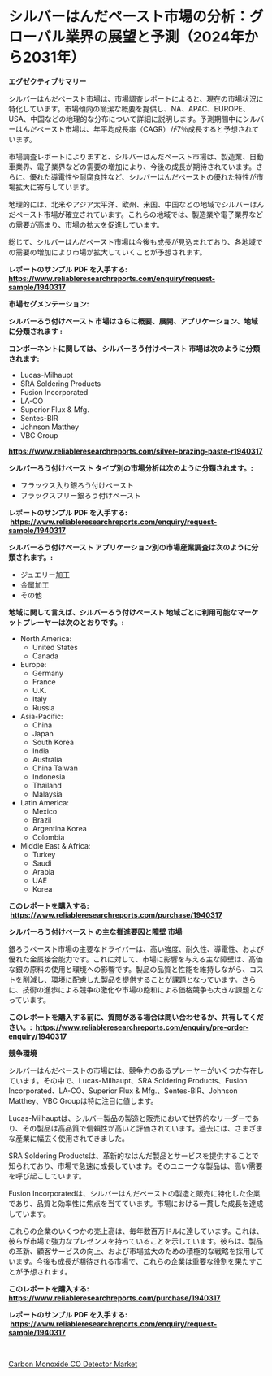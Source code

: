 <p><h1>シルバーはんだペースト市場の分析：グローバル業界の展望と予測（2024年から2031年）</h1></p><p><strong>エグゼクティブサマリー</strong></p>
<p><p>シルバーはんだペースト市場は、市場調査レポートによると、現在の市場状況に特化しています。市場傾向の簡潔な概要を提供し、NA、APAC、EUROPE、USA、中国などの地理的な分布について詳細に説明します。予測期間中にシルバーはんだペースト市場は、年平均成長率（CAGR）が7％成長すると予想されています。</p><p>市場調査レポートによりますと、シルバーはんだペースト市場は、製造業、自動車業界、電子業界などの需要の増加により、今後の成長が期待されています。さらに、優れた導電性や耐腐食性など、シルバーはんだペーストの優れた特性が市場拡大に寄与しています。</p><p>地理的には、北米やアジア太平洋、欧州、米国、中国などの地域でシルバーはんだペースト市場が確立されています。これらの地域では、製造業や電子業界などの需要が高まり、市場の拡大を促進しています。</p><p>総じて、シルバーはんだペースト市場は今後も成長が見込まれており、各地域での需要の増加により市場が拡大していくことが予想されます。</p></p>
<p><strong>レポートのサンプル PDF を入手する: <a href="https://www.reliableresearchreports.com/enquiry/request-sample/1940317">https://www.reliableresearchreports.com/enquiry/request-sample/1940317</a></strong></p>
<p><strong>市場セグメンテーション:</strong></p>
<p><strong> シルバーろう付けペースト 市場はさらに概要、展開、アプリケーション、地域に分類されます :</strong></p>
<p><strong>コンポーネントに関しては、 シルバーろう付けペースト 市場は次のように分類されます: &nbsp;</strong></p>
<p><ul><li>Lucas-Milhaupt</li><li>SRA Soldering Products</li><li>Fusion Incorporated</li><li>LA-CO</li><li>Superior Flux & Mfg.</li><li>Sentes-BIR</li><li>Johnson Matthey</li><li>VBC Group</li></ul></p>
<p><strong><a href="https://www.reliableresearchreports.com/silver-brazing-paste-r1940317">https://www.reliableresearchreports.com/silver-brazing-paste-r1940317</a></strong></p>
<p><strong> シルバーろう付けペースト タイプ別の市場分析は次のように分類されます。:</strong></p>
<p><ul><li>フラックス入り銀ろう付けペースト</li><li>フラックスフリー銀ろう付けペースト</li></ul></p>
<p><strong>レポートのサンプル PDF を入手する: &nbsp;<a href="https://www.reliableresearchreports.com/enquiry/request-sample/1940317">https://www.reliableresearchreports.com/enquiry/request-sample/1940317</a></strong></p>
<p><strong> シルバーろう付けペースト アプリケーション別の市場産業調査は次のように分類されます。:</strong></p>
<p><ul><li>ジュエリー加工</li><li>金属加工</li><li>その他</li></ul></p>
<p><strong>地域に関して言えば、シルバーろう付けペースト 地域ごとに利用可能なマーケットプレーヤーは次のとおりです。:</strong></p>
<p><ul>
    <li>
        North America:
        <ul>
            <li>United States</li>
            <li>Canada</li>
        </ul>
    </li>
    <li>
        Europe:
        <ul>
            <li>Germany</li>
            <li>France</li>
            <li>U.K.</li>
            <li>Italy</li>
            <li>Russia</li>
        </ul>
    </li>
    <li>
        Asia-Pacific:
        <ul>
            <li>China</li>
            <li>Japan</li>
            <li>South Korea</li>
            <li>India</li>
            <li>Australia</li>
            <li>China Taiwan</li>
            <li>Indonesia</li>
            <li>Thailand</li>
            <li>Malaysia</li>
        </ul>
    </li>
    <li>
        Latin America:
        <ul>
            <li>Mexico</li>
            <li>Brazil</li>
            <li>Argentina Korea</li>
            <li>Colombia</li>
        </ul>
    </li>
    <li>
        Middle East & Africa:
        <ul>
            <li>Turkey</li>
            <li>Saudi</li>
            <li>Arabia</li>
            <li>UAE</li>
            <li>Korea</li>
        </ul>
    </li>
    </ul></p>
<p><strong>このレポートを購入する: &nbsp;<a href="https://www.reliableresearchreports.com/purchase/1940317">https://www.reliableresearchreports.com/purchase/1940317</a></strong></p>
<p><strong>シルバーろう付けペースト の主な推進要因と障壁 市場</strong></p>
<p><p>銀ろうペースト市場の主要なドライバーは、高い強度、耐久性、導電性、および優れた金属接合能力です。これに対して、市場に影響を与える主な障壁は、高価な銀の原料の使用と環境への影響です。製品の品質と性能を維持しながら、コストを削減し、環境に配慮した製品を提供することが課題となっています。さらに、技術の進歩による競争の激化や市場の飽和による価格競争も大きな課題となっています。</p></p>
<p><strong>このレポートを購入する前に、質問がある場合は問い合わせるか、共有してください。:&nbsp; <a href="https://www.reliableresearchreports.com/enquiry/pre-order-enquiry/1940317">https://www.reliableresearchreports.com/enquiry/pre-order-enquiry/1940317</a></strong></p>
<p><strong>競争環境</strong></p>
<p><p>シルバーはんだペーストの市場には、競争力のあるプレーヤーがいくつか存在しています。その中で、Lucas-Milhaupt、SRA Soldering Products、Fusion Incorporated、LA-CO、Superior Flux & Mfg.、Sentes-BIR、Johnson Matthey、VBC Groupは特に注目に値します。</p><p>Lucas-Milhauptは、シルバー製品の製造と販売において世界的なリーダーであり、その製品は高品質で信頼性が高いと評価されています。過去には、さまざまな産業に幅広く使用されてきました。</p><p>SRA Soldering Productsは、革新的なはんだ製品とサービスを提供することで知られており、市場で急速に成長しています。そのユニークな製品は、高い需要を呼び起こしています。</p><p>Fusion Incorporatedは、シルバーはんだペーストの製造と販売に特化した企業であり、品質と効率性に焦点を当てています。市場における一貫した成長を達成しています。</p><p>これらの企業のいくつかの売上高は、毎年数百万ドルに達しています。これは、彼らが市場で強力なプレゼンスを持っていることを示しています。彼らは、製品の革新、顧客サービスの向上、および市場拡大のための積極的な戦略を採用しています。今後も成長が期待される市場で、これらの企業は重要な役割を果たすことが予想されます。</p></p>
<p><strong>このレポートを購入する: &nbsp; <a href="https://www.reliableresearchreports.com/purchase/1940317">https://www.reliableresearchreports.com/purchase/1940317</a></strong></p>
<p><strong>レポートのサンプル PDF を入手する: &nbsp;<a href="https://www.reliableresearchreports.com/enquiry/request-sample/1940317">https://www.reliableresearchreports.com/enquiry/request-sample/1940317</a></strong><strong></strong></p>
<p>&nbsp;</p>
<p><p><a href="https://five-trouble-98a.notion.site/Carbon-Monoxide-CO-Detector-Market-The-Key-To-Successful-Business-Strategy-Forecast-Till-2031-471d0a73395c48d399c61f7c79c3158a">Carbon Monoxide CO Detector Market</a></p></p>